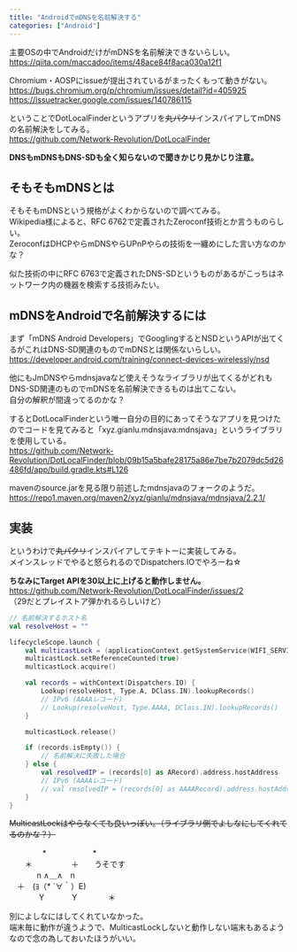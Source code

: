 ```yaml
---
title: "AndroidでmDNSを名前解決する"
categories: ["Android"]
---
```


主要OSの中でAndroidだけがmDNSを名前解決できないらしい。  
<https://qiita.com/maccadoo/items/48ace84f8aca030a12f1>

Chromium・AOSPにissueが提出されているがまったくもって動きがない。  
<https://bugs.chromium.org/p/chromium/issues/detail?id=405925>  
<https://issuetracker.google.com/issues/140786115>

ということでDotLocalFinderというアプリを~~丸パクリ~~インスパイアしてmDNSの名前解決をしてみる。  
<https://github.com/Network-Revolution/DotLocalFinder>

**DNSもmDNSもDNS-SDも全く知らないので聞きかじり見かじり注意。**

## そもそもmDNSとは

そもそもmDNSという規格がよくわからないので調べてみる。  
Wikipedia様によると、RFC 6762で定義されたZeroconf技術とか言うものらしい。  
ZeroconfはDHCPやらmDNSやらUPnPやらの技術を一纏めにした言い方なのかな？

似た技術の中にRFC 6763で定義されたDNS-SDというものがあるがこっちはネットワーク内の機器を検索する技術みたい。

## mDNSをAndroidで名前解決するには

まず「mDNS Android Developers」でGooglingするとNSDというAPIが出てくるがこれはDNS-SD関連のものでmDNSとは関係ないらしい。  
<https://developer.android.com/training/connect-devices-wirelessly/nsd>

他にもJmDNSやらmdnsjavaなど使えそうなライブラリが出てくるがどれもDNS-SD関連のものでmDNSを名前解決できるものは出てこない。  
自分の解釈が間違ってるのかな？

するとDotLocalFinderという唯一自分の目的にあってそうなアプリを見つけたのでコードを見てみると「xyz.gianlu.mdnsjava:mdnsjava」というライブラリを使用している。  
<https://github.com/Network-Revolution/DotLocalFinder/blob/09b15a5bafe28175a86e7be7b2079dc5d26486fd/app/build.gradle.kts#L126>

mavenのsource.jarを見る限り前述したmdnsjavaのフォークのようだ。
<https://repo1.maven.org/maven2/xyz/gianlu/mdnsjava/mdnsjava/2.2.1/>

## 実装

というわけで~~丸パクリ~~インスパイアしてテキトーに実装してみる。  
メインスレッドでやると怒られるのでDispatchers.IOでやろーね☆

**ちなみにTarget APIを30以上に上げると動作しません。**  
<https://github.com/Network-Revolution/DotLocalFinder/issues/2>  
（29だとプレイストア弾かれるらしいけど）

```kotlin
// 名前解決するホスト名
val resolveHost = ""

lifecycleScope.launch {
    val multicastLock = (applicationContext.getSystemService(WIFI_SERVICE) as WifiManager).createMulticastLock("ResolvemDNS")
    multicastLock.setReferenceCounted(true)
    multicastLock.acquire()

    val records = withContext(Dispatchers.IO) {
        Lookup(resolveHost, Type.A, DClass.IN).lookupRecords()
        // IPv6 (AAAAレコード)
        // Lookup(resolveHost, Type.AAAA, DClass.IN).lookupRecords()
    }

    multicastLock.release()

    if (records.isEmpty()) {
        // 名前解決に失敗した場合
    } else {
        val resolvedIP = (records[0] as ARecord).address.hostAddress
        // IPv6 (AAAAレコード)
        // val resolvedIP = (records[0] as AAAARecord).address.hostAddress
    }
}
```

~~MulticastLockはやらなくても良いっぽい。（ライブラリ側でよしなにしてくれてるのかな？）~~

　 　　　*　　　　　　*  
　　＊　　　　　＋　　うそです  
　 　　 n ∧＿∧　n  
　＋　(ﾖ（* ´∀｀）E)  
　 　 　 Y 　　　 Y　　　　＊

別によしなにはしてくれていなかった。  
端末毎に動作が違うようで、MulticastLockしないと動作しない端末もあるようなので念の為しておいたほうがいい。
